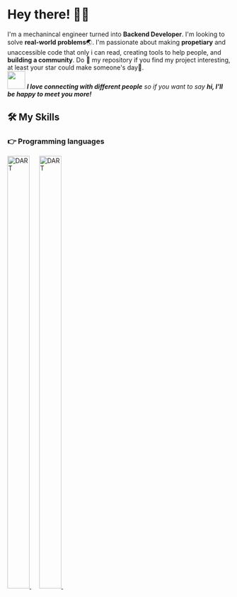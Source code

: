 <!-- Greeting -->
# Hey there! :wave::smiley:

<!--Introduction -->
I'm a mechanincal engineer turned into **Backend Developer**. I'm looking to solve **real-world problems**:earth_asia:. I'm passionate about making **propetiary** and unaccessible code that only i can read, creating tools to help people, and **building a community**. Do :star2: my repository if you find my project interesting, at least your star could make someone's day:pray:.
<br>
<img src="https://media.giphy.com/media/LnQjpWaON8nhr21vNW/giphy.gif" width="40"> <em><b>I love connecting with different people</b> so if you want to say <b>hi, I'll be happy to meet you more!</b></em>

## 🛠️ My Skills

### 👉 Programming languages

<p align="left"> 

  <a href="https://nodejs.org/en/">
    <img alt="DART" width="50px" height="50%" src="https://cdn.iconscout.com/icon/free/png-256/node-js-1174925.png"/>
  </a>
&emsp;
  <a href="https://go.dev/">
      <img alt="DART" width="50px" height="50%" src="https://logos-download.com/wp-content/uploads/2019/01/Golang_Logo.png"/>
    </a>
&emsp;

</p>